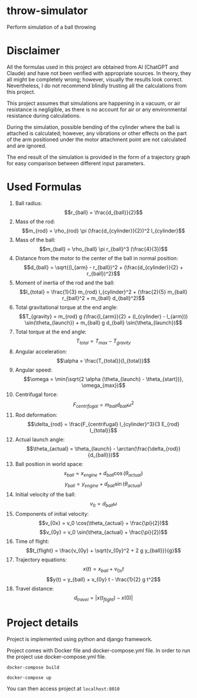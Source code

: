 # throw-simulator

Perform simulation of a ball throwing

# Disclaimer

All the formulas used in this project are obtained from AI (ChatGPT and Claude) and have not been verified with appropriate sources. In theory, they all might be completely wrong; however, visually the results look correct. Nevertheless, I do not recommend blindly trusting all the calculations from this project.

This project assumes that simulations are happening in a vacuum, or air resistance is negligible, as there is no account for air or any environmental resistance during calculations.

During the simulation, possible bending of the cylinder where the ball is attached is calculated; however, any vibrations or other effects on the part of the arm positioned under the motor attachment point are not calculated and are ignored.

The end result of the simulation is provided in the form of a trajectory graph for easy comparison between different input parameters.

# Used Formulas

1. Ball radius:
   $$r_{ball} = \frac{d_{ball}}{2}$$
2. Mass of the rod:
   $$m_{rod} = \rho_{rod} \pi (\frac{d_{cylinder}}{2})^2 l_{cylinder}$$
3. Mass of the ball:
   $$m_{ball} = \rho_{ball} \pi r_{ball}^3 (\frac{4}{3})$$
4. Distance from the motor to the center of the ball in normal position:
   $$d_{ball} = \sqrt{(l_{arm} - r_{ball})^2 + (\frac{d_{cylinder}}{2} + r_{ball})^2}$$
5. Moment of inertia of the rod and the ball:
   $$I_{total} = \frac{1}{3} m_{rod} l_{cylinder}^2 + (\frac{2}{5} m_{ball} r_{ball}^2 + m_{ball} d_{ball}^2)$$
6. Total gravitational torque at the end angle:
   $$T_{gravity} = m_{rod} g (\frac{l_{arm}}{2} + (l_{cylinder} - l_{arm})) \sin(\theta_{launch}) + m_{ball} g d_{ball} \sin(\theta_{launch})$$
7. Total torque at the end angle:
   $$T_{total} = T_{max} - T_{gravity}$$
8. Angular acceleration:
   $$\alpha = \frac{T_{total}}{I_{total}}$$
9. Angular speed:
   $$\omega = \min(\sqrt{2 \alpha (\theta_{launch} - \theta_{start})}, \omega_{max})$$
10. Centrifugal force:
    $$F_{centrifugal} = m_{ball} d_{ball} \omega^2$$
11. Rod deformation:
    $$\delta_{rod} = \frac{F_{centrifugal} l_{cylinder}^3}{3 E_{rod} I_{total}}$$
12. Actual launch angle:
    $$\theta_{actual} = \theta_{launch} - \arctan(\frac{\delta_{rod}}{d_{ball}})$$
13. Ball position in world space:
    $$x_{ball} = x_{engine} + d_{ball} \cos(\theta_{actual})$$
    $$y_{ball} = y_{engine} + d_{ball} \sin(\theta_{actual})$$
14. Initial velocity of the ball:
    $$v_0 = d_{ball} \omega$$
15. Components of initial velocity:
    $$v_{0x} = v_0 \cos(\theta_{actual} + \frac{\pi}{2})$$
    $$v_{0y} = v_0 \sin(\theta_{actual} + \frac{\pi}{2})$$
16. Time of flight:
    $$t_{flight} = \frac{v_{0y} + \sqrt{v_{0y}^2 + 2 g y_{ball}}}{g}$$
17. Trajectory equations:
    $$x(t) = x_{ball} + v_{0x} t$$
    $$y(t) = y_{ball} + v_{0y} t - \frac{1}{2} g t^2$$
18. Travel distance:
    $$d_{travel} = |x(t_{flight}) - x(0)|$$

# Project details

Project is implemented using python and django framework.

Project comes with Docker file and docker-compose.yml file. In order to run the project use docker-compose.yml file.

`docker-compose build`

`docker-compose up`

You can then access project at `localhost:8010`
